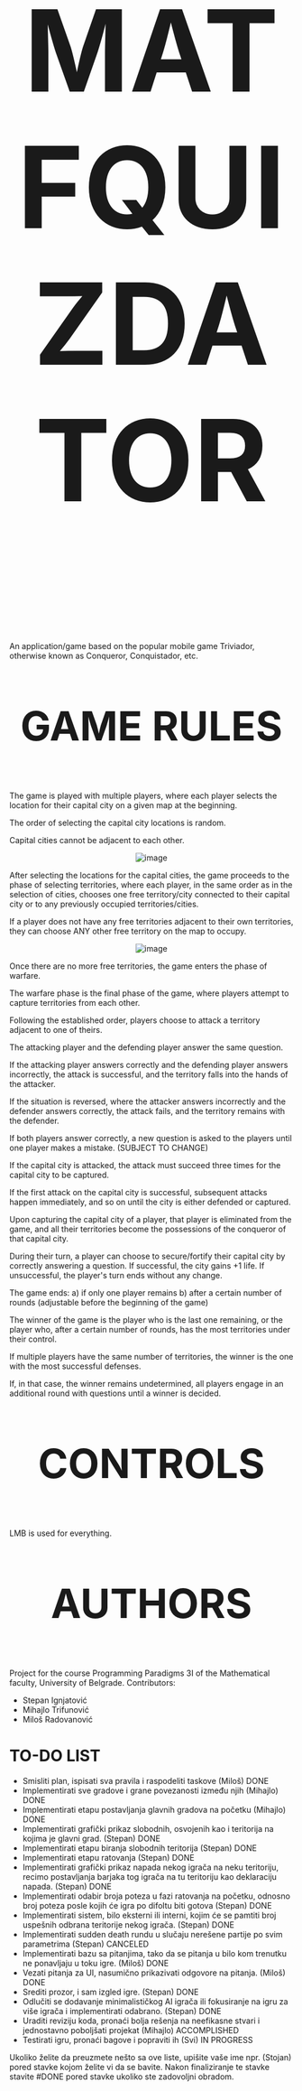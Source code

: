 # <p align="center" style="font-size:200px;">MATFQUIZDATOR</p>

An application/game based on the popular mobile game Triviador, otherwise known as Conqueror, Conquistador, etc.

# <p align="center" style="font-size:72px;">GAME RULES</p>

The game is played with multiple players, where each player selects the location for their capital city on a given map at the beginning.

The order of selecting the capital city locations is random.

Capital cities cannot be adjacent to each other.

<p align="center">
  <img src="https://github.com/pasta777/matfquiztador/assets/146671691/18c44e78-f0d3-4095-aa3e-77c322c0ca53" alt="image">
</p>

After selecting the locations for the capital cities, the game proceeds to the phase of selecting territories, where each player, in the same order as in the selection of cities, chooses one free territory/city connected to their capital city or to any previously occupied territories/cities.

If a player does not have any free territories adjacent to their own territories, they can choose ANY other free territory on the map to occupy.

<p align="center">
  <img src="https://github.com/pasta777/matfquiztador/assets/146671691/00e895d0-159d-4ea5-b408-455667efcb34" alt="image">
</p>

Once there are no more free territories, the game enters the phase of warfare.

The warfare phase is the final phase of the game, where players attempt to capture territories from each other.

Following the established order, players choose to attack a territory adjacent to one of theirs.

The attacking player and the defending player answer the same question.

If the attacking player answers correctly and the defending player answers incorrectly, the attack is successful, and the territory falls into the hands of the attacker.

If the situation is reversed, where the attacker answers incorrectly and the defender answers correctly, the attack fails, and the territory remains with the defender.

If both players answer correctly, a new question is asked to the players until one player makes a mistake. (SUBJECT TO CHANGE)

If the capital city is attacked, the attack must succeed three times for the capital city to be captured.

If the first attack on the capital city is successful, subsequent attacks happen immediately, and so on until the city is either defended or captured.

Upon capturing the capital city of a player, that player is eliminated from the game, and all their territories become the possessions of the conqueror of that capital city.

During their turn, a player can choose to secure/fortify their capital city by correctly answering a question. If successful, the city gains +1 life. If unsuccessful, the player's turn ends without any change.



The game ends:
a) if only one player remains
b) after a certain number of rounds (adjustable before the beginning of the game)

The winner of the game is the player who is the last one remaining, or the player who, after a certain number of rounds, has the most territories under their control.

If multiple players have the same number of territories, the winner is the one with the most successful defenses.

If, in that case, the winner remains undetermined, all players engage in an additional round with questions until a winner is decided.


# <p align="center" style="font-size:72px;">CONTROLS</p>

  LMB is used for everything.


# <p align="center" style="font-size:72px;">AUTHORS</p>

Project for the course Programming Paradigms 3I of the Mathematical faculty, University of Belgrade.
Contributors:
* Stepan Ignjatović
* Mihajlo Trifunović
* Miloš Radovanović

# TO-DO LIST

* Smisliti plan, ispisati sva pravila i raspodeliti taskove (Miloš) DONE
* Implementirati sve gradove i grane povezanosti između njih (Mihajlo) DONE
* Implementirati etapu postavljanja glavnih gradova na početku (Mihajlo) DONE
* Implementirati grafički prikaz slobodnih, osvojenih kao i teritorija na kojima je glavni grad. (Stepan) DONE
* Implementirati etapu biranja slobodnih teritorija (Stepan) DONE
* Implementirati etapu ratovanja (Stepan) DONE
* Implementirati grafički prikaz napada nekog igrača na neku teritoriju, recimo postavljanja barjaka tog igrača na tu teritoriju kao deklaraciju napada. (Stepan) DONE
* Implementirati odabir broja poteza u fazi ratovanja na početku, odnosno broj poteza posle kojih će igra po difoltu biti gotova (Stepan) DONE
* Implementirati sistem, bilo eksterni ili interni, kojim će se pamtiti broj uspešnih odbrana teritorije nekog igrača. (Stepan) DONE
* Implementirati sudden death rundu u slučaju nerešene partije po svim parametrima (Stepan) CANCELED
* Implementirati bazu sa pitanjima, tako da se pitanja u bilo kom trenutku ne ponavljaju u toku igre. (Miloš) DONE
* Vezati pitanja za UI, nasumično prikazivati odgovore na pitanja. (Miloš) DONE
* Srediti prozor, i sam izgled igre. (Stepan) DONE
* Odlučiti se dodavanje minimalističkog AI igrača ili fokusiranje na igru za više igrača i implementirati odabrano. (Stepan) DONE
* Uraditi reviziju koda, pronaći bolja rešenja na neefikasne stvari i jednostavno poboljšati projekat (Mihajlo) ACCOMPLISHED
* Testirati igru, pronaći bagove i popraviti ih (Svi) IN PROGRESS

Ukoliko želite da preuzmete nešto sa ove liste, upišite vaše ime npr. (Stojan) pored stavke kojom želite vi da se bavite. Nakon finaliziranje te stavke stavite #DONE pored stavke ukoliko ste zadovoljni obradom.
